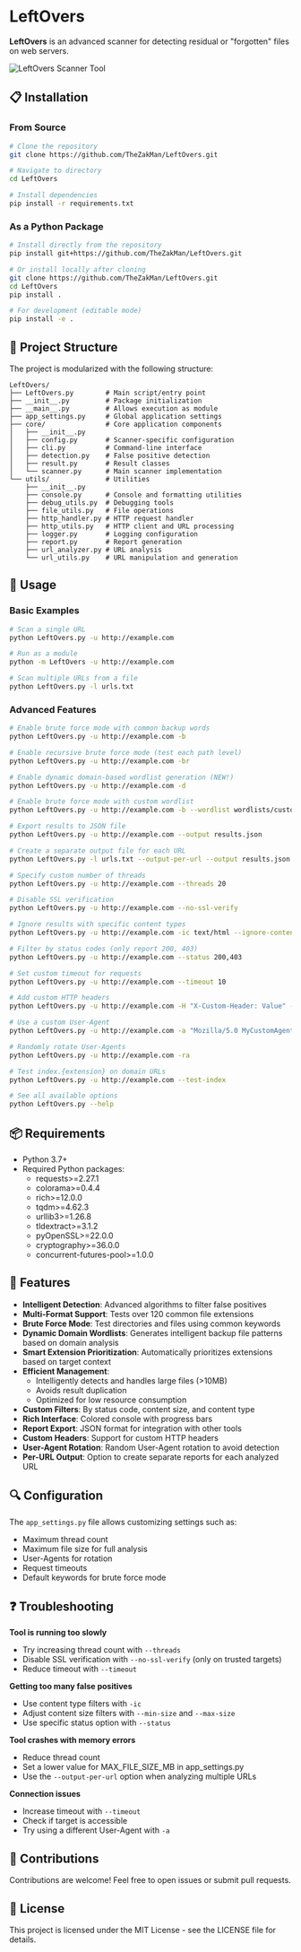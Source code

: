 # LeftOvers

**LeftOvers** is an advanced scanner for detecting residual or "forgotten" files on web servers.

![LeftOvers Scanner Tool](LeftOver.png)

## 📋 Installation

### From Source

```bash
# Clone the repository
git clone https://github.com/TheZakMan/LeftOvers.git

# Navigate to directory
cd LeftOvers

# Install dependencies
pip install -r requirements.txt
```

### As a Python Package

```bash
# Install directly from the repository
pip install git+https://github.com/TheZakMan/LeftOvers.git

# Or install locally after cloning
git clone https://github.com/TheZakMan/LeftOvers.git
cd LeftOvers
pip install .

# For development (editable mode)
pip install -e .
```

## 📁 Project Structure

The project is modularized with the following structure:

```
LeftOvers/
├── LeftOvers.py        # Main script/entry point
├── __init__.py         # Package initialization
├── __main__.py         # Allows execution as module
├── app_settings.py     # Global application settings
├── core/               # Core application components
│   ├── __init__.py
│   ├── config.py       # Scanner-specific configuration
│   ├── cli.py          # Command-line interface
│   ├── detection.py    # False positive detection
│   ├── result.py       # Result classes
│   └── scanner.py      # Main scanner implementation
└── utils/              # Utilities
    ├── __init__.py
    ├── console.py      # Console and formatting utilities
    ├── debug_utils.py  # Debugging tools
    ├── file_utils.py   # File operations
    ├── http_handler.py # HTTP request handler
    ├── http_utils.py   # HTTP client and URL processing
    ├── logger.py       # Logging configuration
    ├── report.py       # Report generation
    ├── url_analyzer.py # URL analysis
    └── url_utils.py    # URL manipulation and generation
```

## 🚀 Usage

### Basic Examples

```bash
# Scan a single URL
python LeftOvers.py -u http://example.com

# Run as a module
python -m LeftOvers -u http://example.com

# Scan multiple URLs from a file
python LeftOvers.py -l urls.txt
```

### Advanced Features

```bash
# Enable brute force mode with common backup words
python LeftOvers.py -u http://example.com -b

# Enable recursive brute force mode (test each path level)
python LeftOvers.py -u http://example.com -br

# Enable dynamic domain-based wordlist generation (NEW!)
python LeftOvers.py -u http://example.com -d

# Enable brute force mode with custom wordlist
python LeftOvers.py -u http://example.com -b --wordlist wordlists/custom.txt

# Export results to JSON file
python LeftOvers.py -u http://example.com --output results.json

# Create a separate output file for each URL
python LeftOvers.py -l urls.txt --output-per-url --output results.json

# Specify custom number of threads
python LeftOvers.py -u http://example.com --threads 20

# Disable SSL verification
python LeftOvers.py -u http://example.com --no-ssl-verify

# Ignore results with specific content types
python LeftOvers.py -u http://example.com -ic text/html --ignore-content image/jpeg

# Filter by status codes (only report 200, 403)
python LeftOvers.py -u http://example.com --status 200,403

# Set custom timeout for requests
python LeftOvers.py -u http://example.com --timeout 10

# Add custom HTTP headers
python LeftOvers.py -u http://example.com -H "X-Custom-Header: Value" -H "Authorization: Bearer token"

# Use a custom User-Agent
python LeftOvers.py -u http://example.com -a "Mozilla/5.0 MyCustomAgent"

# Randomly rotate User-Agents
python LeftOvers.py -u http://example.com -ra

# Test index.{extension} on domain URLs
python LeftOvers.py -u http://example.com --test-index

# See all available options
python LeftOvers.py --help
```

## 📦 Requirements

- Python 3.7+
- Required Python packages:
  - requests>=2.27.1
  - colorama>=0.4.4
  - rich>=12.0.0
  - tqdm>=4.62.3
  - urllib3>=1.26.8
  - tldextract>=3.1.2
  - pyOpenSSL>=22.0.0
  - cryptography>=36.0.0
  - concurrent-futures-pool>=1.0.0

## 🔧 Features

- **Intelligent Detection**: Advanced algorithms to filter false positives
- **Multi-Format Support**: Tests over 120 common file extensions
- **Brute Force Mode**: Test directories and files using common keywords
- **Dynamic Domain Wordlists**: Generates intelligent backup file patterns based on domain analysis
- **Smart Extension Prioritization**: Automatically prioritizes extensions based on target context
- **Efficient Management**:
  - Intelligently detects and handles large files (>10MB)
  - Avoids result duplication
  - Optimized for low resource consumption
- **Custom Filters**: By status code, content size, and content type
- **Rich Interface**: Colored console with progress bars
- **Report Export**: JSON format for integration with other tools
- **Custom Headers**: Support for custom HTTP headers
- **User-Agent Rotation**: Random User-Agent rotation to avoid detection
- **Per-URL Output**: Option to create separate reports for each analyzed URL

## 🔍 Configuration

The `app_settings.py` file allows customizing settings such as:
- Maximum thread count
- Maximum file size for full analysis
- User-Agents for rotation
- Request timeouts
- Default keywords for brute force mode

## ❓ Troubleshooting

**Tool is running too slowly**
- Try increasing thread count with `--threads`
- Disable SSL verification with `--no-ssl-verify` (only on trusted targets)
- Reduce timeout with `--timeout`

**Getting too many false positives**
- Use content type filters with `-ic`
- Adjust content size filters with `--min-size` and `--max-size`
- Use specific status option with `--status`

**Tool crashes with memory errors**
- Reduce thread count
- Set a lower value for MAX_FILE_SIZE_MB in app_settings.py
- Use the `--output-per-url` option when analyzing multiple URLs

**Connection issues**
- Increase timeout with `--timeout`
- Check if target is accessible
- Try using a different User-Agent with `-a`

## 🤝 Contributions

Contributions are welcome! Feel free to open issues or submit pull requests.

## 📄 License

This project is licensed under the MIT License - see the LICENSE file for details.
